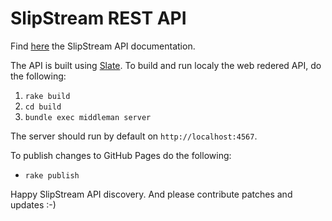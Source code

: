 SlipStream REST API
=====

Find [here](http://ssapi.sixsq.com) the SlipStream API documentation.

The API is built using [Slate](https://github.com/tripit/slate). To build and run localy the web redered API, do the following:

1. `rake build`
2. `cd build`
3. `bundle exec middleman server`

The server should run by default on `http://localhost:4567`.

To publish changes to GitHub Pages do the following:

- `rake publish`

Happy SlipStream API discovery. And please contribute patches and updates :-) 
